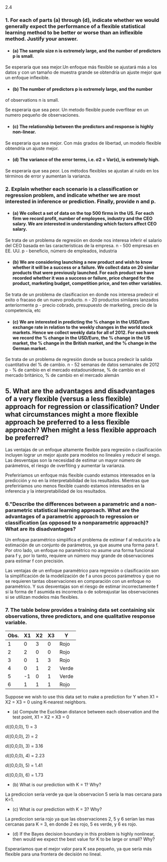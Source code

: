 2.4
### 1. For each of parts (a) through (d), indicate whether we would generally expect the performance of a flexible statistical learning method to be better or worse than an inflexible method. Justify your answer.

- #### (a) The sample size n is extremely large, and the number of predictors p is small.

 Se esperaría que sea mejor.Un enfoque más flexible se ajustará más a los datos y con un tamaño de muestra grande se obtendría un ajuste mejor que un enfoque inflexible.

- #### (b) The number of predictors p is extremely large, and the number
of observations n is small.

Se esperaria que sea peor. Un metodo flexible puede overfitear en un numero pequeño de observaciones.

- #### (c) The relationship between the predictors and response is highly non-linear.

Se esperaria que sea mejor. Con más grados de libertad, un modelo flexible obtendría un ajuste mejor.

- #### (d) The variance of the error terms, i.e. σ2 = Var(ϵ), is extremely high.
 
Se esperaría que sea peor. Los métodos flexibles se ajustan al ruido en los términos de error y aumentan la varianza.

### 2. Explain whether each scenario is a classification or regression problem, and indicate whether we are most interested in inference or prediction. Finally, provide n and p.
- #### (a) We collect a set of data on the top 500 firms in the US. For each firm we record profit, number of employees, industry and the CEO salary. We are interested in understanding which factors affect CEO salary.

Se trata de un problema de regresión en donde nos interesa inferir el salario del CEO basada en las características de la empresa.
n - 500 empresas en EE. UU.
p - beneficio, número de empleados, industria

- #### (b) We are considering launching a new product and wish to know whether it will be a success or a failure. We collect data on 20 similar products that were previously launched. For each product we have recorded whether it was a success or failure, price charged for the product, marketing budget, competition price, and ten other variables.

Se trata de un problema de clasificacion en donde nos interesa predecir el exito o fracaso de un nuevo producto.
n - 20 productos similares lanzados anteriormente
p - precio cobrado, presupuesto de marketing, precio de la competencia, etc

- #### (c) We are interested in predicting the % change in the USD/Euro exchange rate in relation to the weekly changes in the world stock markets. Hence we collect weekly data for all of 2012. For each week we record the % change in the USD/Euro, the  % change in the US market, the % change in the British market, and the % change in the German market.

Se trata de un problema de regresión donde se busca predecir la salida cuantitativa del % de cambio.
n - 52 semanas de datos semanales de 2012
p - % de cambio en el mercado estadounidense, % de cambio en el mercado británico, % de cambio en el mercado alemán

## 5. What are the advantages and disadvantages of a very flexible (versus a less flexible) approach for regression or classification? Under what circumstances might a more flexible approach be preferred to a less flexible approach? When might a less flexible approach be preferred?

Las ventajas de un enfoque altamente flexible para regresión o clasificación incluyen lograr un mejor ajuste para modelos no lineales y reducir el sesgo. Las desventajas son la necesidad de estimar un mayor número de parámetros, el riesgo de overfiting y aumentar la varianza.

Preferiríamos un enfoque más flexible cuando estamos interesados en la predicción y no en la interpretabilidad de los resultados. Mientras que preferiríamos uno menos flexible cuando estamos interesados en la inferencia y la interpretabilidad de los resultados.

### 6."Describe the differences between a parametric and a non-parametric statistical learning approach. What are the advantages of a parametric approach to regression or classification (as opposed to a nonparametric approach)? What are its disadvantages?

Un enfoque paramétrico simplifica el problema de estimar f al reducirlo a la estimación de un conjunto de parámetros, ya que asume una forma para f. Por otro lado, un enfoque no paramétrico no asume una forma funcional para f y, por lo tanto, requiere un número muy grande de observaciones para estimar f con precisión.

Las ventajas de un enfoque paramétrico para regresión o clasificación son la simplificación de la modelización de f a unos pocos parámetros y que no se requieren tantas observaciones en comparación con un enfoque no paramétrico. Y sus desventajas son el riesgo de estimar incorrectamente f si la forma de f asumida es incorrecta o de sobreajustar las observaciones si se utilizan modelos más flexibles.

### 7. The table below provides a training data set containing six observations, three predictors, and one qualitative response variable.
| Obs. | X1 | X2 | X3   | Y    |
|------|----|----|------|------|
| 1    | 0  | 3  | 0    | Rojo |
| 2    | 2  | 0  | 0    | Rojo |
| 3    | 0  | 1  | 3    | Rojo |
| 4    | 0  | 1  | 2    | Verde|
| 5    | -1 | 0  | 1    | Verde|
| 6    | 1  | 1  | 1    | Rojo |

Suppose we wish to use this data set to make a prediction for Y when X1 = X2 = X3 = 0 using K-nearest neighbors.

- (a) Compute the Euclidean distance between each observation and
the test point, X1 = X2 = X3 = 0

d((0,0,0), 1) = 3

d((0,0,0), 2) = 2

d((0,0,0), 3) = 3.16

d((0,0,0), 4) = 2.23

d((0,0,0), 5) = 1.41

d((0,0,0), 6) = 1.73

- (b) What is our prediction with K = 1? Why? 

La prediccion sería verde ya que la observacion 5 sería la mas cercana para K=1.

- (c) What is our prediction with K = 3? Why?

La prediccion seria rojo ya que las observaciones 2, 5 y 6 serían las mas cercanas para K = 3, en donde 2 es rojo, 5 es verde, y 6 es rojo.

- (d) If the Bayes decision boundary in this problem is highly nonlinear, then would we expect the best value for K to be large or small? Why?

Esperaríamos que el mejor valor para K sea pequeño, ya que sería más flexible para una frontera de decisión no lineal.